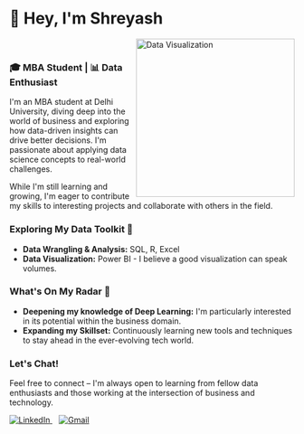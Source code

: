 <h1 align="left">👋 Hey, I'm Shreyash</h1>

<img align="right" width="280" alt="Data Visualization" src="https://media.giphy.com/media/jKASZl2awCmbW/giphy.gif"/> 

<br> 

### 🎓  MBA Student | 📊 Data Enthusiast

I'm an MBA student at Delhi University, diving deep into the world of business and exploring how data-driven insights can drive better decisions. I'm passionate about applying data science concepts to real-world challenges. 

<!-- Adjusted for modesty -->
While I'm still learning and growing, I'm eager to contribute my skills to interesting projects and collaborate with others in the field.

###  Exploring My Data Toolkit  🧰 

- **Data Wrangling & Analysis:** SQL, R, Excel 
- **Data Visualization:**  Power BI - I believe a good visualization can speak volumes.

### What's On My Radar 🚀

- **Deepening my knowledge of Deep Learning:** I'm particularly interested in its potential within the business domain.
- **Expanding my Skillset:** Continuously learning new tools and techniques to stay ahead in the ever-evolving tech world. 

<!-- A toned-down approach to connection -->
### Let's Chat! 

Feel free to connect – I'm always open to learning from fellow data enthusiasts and those working at the intersection of business and technology.

<div align="left">
  <a href="www.linkedin.com/in/shreyash-rajgire-6b400a262/" target="_blank">
    <img src="https://img.shields.io/badge/LinkedIn-%230077B5?style=for-the-badge&logo=linkedin&logoColor=white" alt="LinkedIn" />
  </a>  
  <a href="shreyash26.inbox@gmail.com" target="_blank">
    <img src="https://img.shields.io/badge/Gmail-D14836?style=for-the-badge&logo=gmail&logoColor=white" alt="Gmail" />
  </a>
</div>
